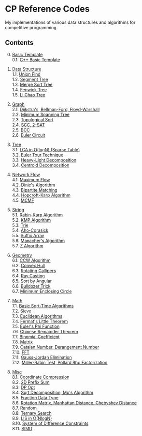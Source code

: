# CP Reference Codes
My implementations of various data structures and algorithms for competitive programming.

## Contents
0. [Basic Template](https://github.com/manoflearning/cp-reference-codes/tree/master/reference-codes/0-basic-template) <br>
0.1. [C++ Basic Template](https://github.com/manoflearning/cp-reference-codes/blob/master/reference-codes/0-basic-template/cpp_basic_template.cpp) <br>
1. [Data Structure](https://github.com/manoflearning/cp-reference-codes/tree/master/reference-codes/1-data-structure) <br>
1.1. [Union Find](https://github.com/manoflearning/cp-reference-codes/blob/master/reference-codes/1-data-structure/union_find.cpp) <br>
1.2. [Segment Tree](https://github.com/manoflearning/cp-reference-codes/tree/master/reference-codes/1-data-structure/segment_tree.cpp) <br>
1.3. [Merge Sort Tree](https://github.com/manoflearning/cp-reference-codes/tree/master/reference-codes/1-data-structure/merge_sort_tree.cpp) <br>
1.4. [Fenwick Tree](https://github.com/manoflearning/cp-reference-codes/tree/master/reference-codes/1-data-structure/fenwick_tree.cpp) <br>
1.5. [Li Chao Tree](https://github.com/manoflearning/cp-reference-codes/tree/master/reference-codes/1-data-structure/li_chao_tree.cpp) <br>
2. [Graph](https://github.com/manoflearning/cp-reference-codes/tree/master/reference-codes/2-graph) <br>
2.1. [Dijkstra's, Bellman-Ford, Floyd-Warshall](https://github.com/manoflearning/cp-reference-codes/blob/master/reference-codes/2-graph/dijkstra_bellman_ford_floyd_warshall.cpp) <br>
2.2. [Minimum Spanning Tree](https://github.com/manoflearning/cp-reference-codes/blob/master/reference-codes/2-graph/minimum_spanning_tree.cpp) <br>
2.3. [Topological Sort](https://github.com/manoflearning/cp-reference-codes/tree/master/reference-codes/2-graph/topological_sort.cpp) <br>
2.4. [SCC, 2-SAT](https://github.com/manoflearning/cp-reference-codes/tree/master/reference-codes/2-graph/scc_2_sat.cpp) <br>
2.5. [BCC](https://github.com/manoflearning/cp-reference-codes/blob/master/reference-codes/2-graph/bcc.cpp) <br>
2.6. [Euler Circuit](https://github.com/manoflearning/cp-reference-codes/blob/master/reference-codes/2-graph/euler_circuit.cpp) <br>
3. [Tree](https://github.com/manoflearning/cp-reference-codes/tree/master/reference-codes/3-tree) <br>
3.1. [LCA in O(logN) (Sparse Table)](https://github.com/manoflearning/cp-reference-codes/blob/master/reference-codes/3-tree/lca_in_o_logn_sparse_table.cpp) <br>
3.2. [Euler Tour Technique](https://github.com/manoflearning/cp-reference-codes/tree/master/reference-codes/3-tree/euler_tour_technique.cpp) <br>
3.3. [Heavy-Light Decomposition](https://github.com/manoflearning/cp-reference-codes/tree/master/reference-codes/3-tree/heavy_light_decomposition.cpp) <br>
3.4. [Centroid Decomposition](https://github.com/manoflearning/cp-reference-codes/blob/master/reference-codes/3-tree/centroid_decomposition.cpp) <br>
4. [Network Flow](https://github.com/manoflearning/cp-reference-codes/tree/master/reference-codes/4-network-flow) <br>
4.1. [Maximum Flow](https://github.com/manoflearning/cp-reference-codes/tree/master/reference-codes/4-network-flow/maximum_flow.cpp) <br>
4.2. [Dinic's Algorithm](https://github.com/manoflearning/cp-reference-codes/blob/master/reference-codes/4-network-flow/dinics_algorithm.cpp) <br>
4.3. [Bipartite Matching](https://github.com/manoflearning/cp-reference-codes/blob/master/reference-codes/4-network-flow/bipartite_matching.cpp) <br>
4.4. [Hopcroft-Karp Algorithm](https://github.com/manoflearning/cp-reference-codes/blob/master/reference-codes/4-network-flow/hopcroft_karp_algorithm.cpp) <br>
4.5. [MCMF](https://github.com/manoflearning/cp-reference-codes/blob/master/reference-codes/4-network-flow/mcmf.cpp) <br>
5. [String](https://github.com/manoflearning/cp-reference-codes/tree/master/reference-codes/5-string) <br>
5.1. [Rabin-Karp Algorithm](https://github.com/manoflearning/cp-reference-codes/tree/master/reference-codes/5-string/rabin_karp_algorithm.cpp) <br>
5.2. [KMP Algorithm](https://github.com/manoflearning/cp-reference-codes/blob/master/reference-codes/5-string/kmp_algorithm.cpp) <br>
5.3. [Trie](https://github.com/manoflearning/cp-reference-codes/tree/master/reference-codes/5-string/trie.cpp) <br>
5.4. [Aho-Corasick](https://github.com/manoflearning/cp-reference-codes/blob/master/reference-codes/5-string/aho_corasick.cpp) <br>
5.5. [Suffix Array](https://github.com/manoflearning/cp-reference-codes/blob/master/reference-codes/5-string/suffix_array.cpp) <br>
5.6. [Manacher's Algorithm](https://github.com/manoflearning/cp-reference-codes/blob/master/reference-codes/5-string/manachers_algorithm.cpp) <br>
5.7. [Z Algorithm](https://github.com/manoflearning/cp-reference-codes/blob/master/reference-codes/5-string/z_algorithm.cpp) <br>
6. [Geometry](https://github.com/manoflearning/cp-reference-codes/tree/master/reference-codes/6-geometry) <br>
6.1. [CCW Algorithm](https://github.com/manoflearning/cp-reference-codes/blob/master/reference-codes/6-geometry/ccw_algorithm.cpp) <br>
6.2. [Convex Hull](https://github.com/manoflearning/cp-reference-codes/tree/master/reference-codes/6-geometry/convex_hull.cpp) <br>
6.3. [Rotating Callipers](https://github.com/manoflearning/cp-reference-codes/blob/master/reference-codes/6-geometry/rotating_callipers.cpp) <br>
6.4. [Ray Casting](https://github.com/manoflearning/cp-reference-codes/blob/master/reference-codes/6-geometry/ray_casting.cpp) <br>
6.5. [Sort by Angular](https://github.com/manoflearning/cp-reference-codes/blob/master/reference-codes/6-geometry/sort_by_angular.cpp) <br>
6.6. [Bulldozer Trick](https://github.com/manoflearning/cp-reference-codes/blob/master/reference-codes/6-geometry/bulldozer_trick.cpp) <br>
6.7. [Minimum Enclosing Circle](https://github.com/manoflearning/cp-reference-codes/blob/master/reference-codes/6-geometry/minimum_enclosing_circle.cpp) <br>
7. [Math](https://github.com/manoflearning/cp-reference-codes/tree/master/reference-codes/7-math) <br>
7.1. [Basic Sqrt-Time Algorithms](https://github.com/manoflearning/cp-reference-codes/tree/master/reference-codes/7-math/basic_sqrt_time_algorithms.cpp) <br>
7.2. [Sieve](https://github.com/manoflearning/cp-reference-codes/blob/master/reference-codes/7-math/sieve.cpp) <br>
7.3. [Euclidean Algorithms](https://github.com/manoflearning/cp-reference-codes/blob/master/reference-codes/7-math/euclidean_algorithms.cpp) <br>
7.4. [Fermat's Little Theorem](https://github.com/manoflearning/cp-reference-codes/blob/master/reference-codes/7-math/fermats_little_theorem.cpp) <br>
7.5. [Euler's Phi Function](https://github.com/manoflearning/cp-reference-codes/blob/master/reference-codes/7-math/eulers_phi_function.cpp) <br>
7.6. [Chinese Remainder Theorem](https://github.com/manoflearning/cp-reference-codes/blob/master/reference-codes/7-math/chinese_remainder_theorem.cpp) <br>
7.7. [Binomial Coefficient](https://github.com/manoflearning/cp-reference-codes/blob/master/reference-codes/7-math/binomial_coefficient.cpp) <br>
7.8. [Matrix](https://github.com/manoflearning/cp-reference-codes/blob/master/reference-codes/7-math/matrix.cpp) <br>
7.9. [Catalan Number, Derangement Number](https://github.com/manoflearning/cp-reference-codes/blob/master/reference-codes/7-math/catalan_number_derangement_number.cpp) <br>
7.10. [FFT](https://github.com/manoflearning/cp-reference-codes/blob/master/reference-codes/7-math/fft.cpp) <br>
7.11. [Gauss-Jordan Elimination](https://github.com/manoflearning/cp-reference-codes/blob/master/reference-codes/7-math/gauss_jordan_elimination.cpp) <br>
7.12. [Miller-Rabin Test, Pollard Rho Factorization](https://github.com/manoflearning/cp-reference-codes/blob/master/reference-codes/7-math/miller_rabin_pollard_rho.cpp) <br>

8. [Misc](https://github.com/manoflearning/cp-reference-codes/tree/master/reference-codes/8-misc) <br>
8.1. [Coordinate Compression](https://github.com/manoflearning/cp-reference-codes/blob/master/reference-codes/8-misc/coordinate_compression.cpp) <br>
8.2. [2D Prefix Sum](https://github.com/manoflearning/cp-reference-codes/blob/master/reference-codes/8-misc/2d_prefix_sum.cpp) <br>
8.3. [DP Opt](https://github.com/manoflearning/cp-reference-codes/blob/master/reference-codes/8-misc/dp_opt.cpp) <br>
8.4. [Sqrt Decomposition, Mo's Algorithm](https://github.com/manoflearning/cp-reference-codes/blob/master/reference-codes/8-misc/sqrt_decomposition_mos_algorithm.cpp) <br>
8.5. [Fraction Data Type](https://github.com/manoflearning/cp-reference-codes/blob/master/reference-codes/8-misc/fraction_data_type.cpp) <br>
8.6. [Rotation Matrix, Manhattan Distance, Chebyshev Distance](https://github.com/manoflearning/cp-reference-codes/blob/master/reference-codes/8-misc/rotation_matrix_manhattan_distance_chebyshev_distance.txt) <br>
8.7. [Random](https://github.com/manoflearning/cp-reference-codes/blob/master/reference-codes/8-misc/random.cpp) <br>
8.8. [Ternary Search](https://github.com/manoflearning/cp-reference-codes/blob/master/reference-codes/8-misc/ternary_search.cpp) <br>
8.9. [LIS in O(NlogN)](https://github.com/manoflearning/cp-reference-codes/tree/master/reference-codes/8-misc/lis_in_o_nlogn.cpp) <br>
8.10. [System of Difference Constraints](https://github.com/manoflearning/cp-reference-codes/blob/master/reference-codes/8-misc/system_of_difference_constraints.cpp) <br>
8.11. [SIMD](https://github.com/manoflearning/cp-reference-codes/blob/master/reference-codes/8-misc/simd.cpp) <br>
